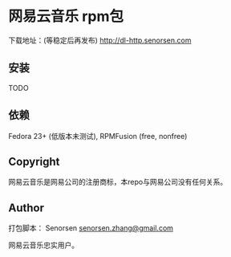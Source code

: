 # 网易云音乐 rpm包
下载地址：(等稳定后再发布)
http://dl-http.senorsen.com

## 安装
TODO

## 依赖
Fedora 23+ (低版本未测试), RPMFusion (free, nonfree)
 
## Copyright
网易云音乐是网易公司的注册商标，本repo与网易公司没有任何关系。

## Author
打包脚本： Senorsen <senorsen.zhang@gmail.com>

网易云音乐忠实用户。

